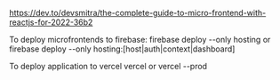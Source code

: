 https://dev.to/devsmitra/the-complete-guide-to-micro-frontend-with-reactjs-for-2022-36b2

To deploy microfrontends to firebase:
firebase deploy --only hosting
or
firebase deploy --only hosting:[host|auth|context|dashboard]

To deploy application to vercel
vercel
or
vercel --prod